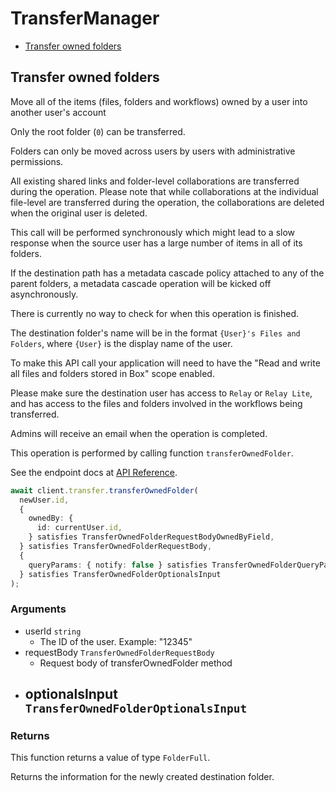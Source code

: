 # TransferManager

- [Transfer owned folders](#transfer-owned-folders)

## Transfer owned folders

Move all of the items (files, folders and workflows) owned by a user into
another user's account

Only the root folder (`0`) can be transferred.

Folders can only be moved across users by users with administrative
permissions.

All existing shared links and folder-level collaborations are transferred
during the operation. Please note that while collaborations at the individual
file-level are transferred during the operation, the collaborations are
deleted when the original user is deleted.

This call will be performed synchronously which might lead to a slow response
when the source user has a large number of items in all of its folders.

If the destination path has a metadata cascade policy attached to any of
the parent folders, a metadata cascade operation will be kicked off
asynchronously.

There is currently no way to check for when this operation is finished.

The destination folder's name will be in the format `{User}'s Files and
Folders`, where `{User}` is the display name of the user.

To make this API call your application will need to have the "Read and write
all files and folders stored in Box" scope enabled.

Please make sure the destination user has access to `Relay` or `Relay Lite`,
and has access to the files and folders involved in the workflows being
transferred.

Admins will receive an email when the operation is completed.

This operation is performed by calling function `transferOwnedFolder`.

See the endpoint docs at
[API Reference](https://developer.box.com/reference/put-users-id-folders-0/).

<!-- sample put_users_id_folders_0 -->

```ts
await client.transfer.transferOwnedFolder(
  newUser.id,
  {
    ownedBy: {
      id: currentUser.id,
    } satisfies TransferOwnedFolderRequestBodyOwnedByField,
  } satisfies TransferOwnedFolderRequestBody,
  {
    queryParams: { notify: false } satisfies TransferOwnedFolderQueryParams,
  } satisfies TransferOwnedFolderOptionalsInput
);
```

### Arguments

- userId `string`
  - The ID of the user. Example: "12345"
- requestBody `TransferOwnedFolderRequestBody`
  - Request body of transferOwnedFolder method
- optionalsInput `TransferOwnedFolderOptionalsInput`
  -

### Returns

This function returns a value of type `FolderFull`.

Returns the information for the newly created
destination folder.
